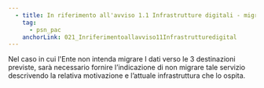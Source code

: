 ```yaml
---
  - title: In riferimento all'avviso 1.1 Infrastrutture digitali - migrazione PSN - PAC Pilota, un Ente che non intende migrare verso le n.3 infrastrutture previste dall'art. 33-septies del DL 18 ottobre 2012, n. 179, come comunica tale scelta?
    tag:
      - psn_pac
    anchorLink: 021_Inriferimentoallavviso11Infrastrutturedigital
---
```


Nel caso in cui l'Ente non intenda migrare I dati verso le 3 destinazioni previste, sarà necessario fornire l’indicazione di non migrare tale servizio descrivendo la relativa motivazione e l’attuale infrastruttura che lo ospita.

